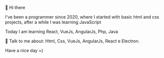 👋 Hi there 


I've been a programmer since 2020, where I started with basic html and css projects, after a while I was learning JavaScript

Today I am learning React, VueJs, AngularJs, Php, Java

💬  Talk to me about: Html, Css, VueJs, AngularJs, React e Electron.

Have a nice day =)
